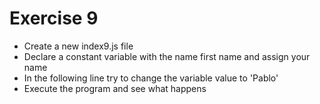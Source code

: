# Exercise 9

* Create a new index9.js file
* Declare a constant variable with the name first name and assign your name
* In the following line try to change the variable value to 'Pablo'
* Execute the program and see what happens
